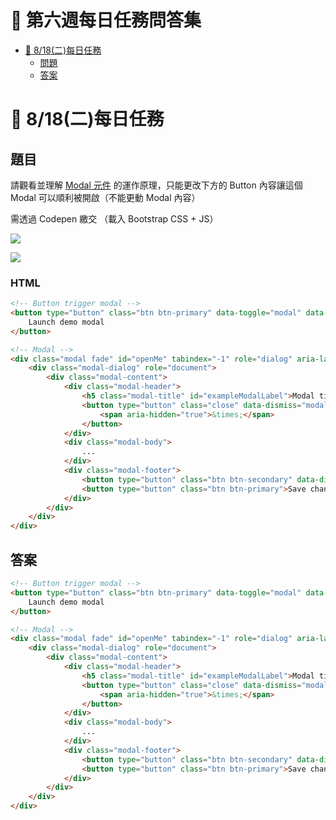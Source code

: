 # 🏅 第六週每日任務問答集

- [🏅 8/18(二)每日任務](#-818二-每日任務)
	- [問題](#問題)
	- [答案](#答案)

# 🏅 8/18(二)每日任務

## 題目

請觀看並理解 [Modal 元件](https://bootstrap.hexschool.com/docs/4.2/components/modal/) 的運作原理，只能更改下方的 Button 內容讓這個 Modal 可以順利被開啟（不能更動 Modal 內容）

需透過 Codepen 繳交 （載入 Bootstrap CSS + JS）

![](https://i.imgur.com/NVDv3rN.png)

![](https://i.imgur.com/XcC6DG3.png)

### HTML
```html
<!-- Button trigger modal -->
<button type="button" class="btn btn-primary" data-toggle="modal" data-target="#exampleModal">
	Launch demo modal
</button>

<!-- Modal -->
<div class="modal fade" id="openMe" tabindex="-1" role="dialog" aria-labelledby="exampleModalLabel" aria-hidden="true">
	<div class="modal-dialog" role="document">
		<div class="modal-content">
			<div class="modal-header">
				<h5 class="modal-title" id="exampleModalLabel">Modal title</h5>
				<button type="button" class="close" data-dismiss="modal" aria-label="Close">
					<span aria-hidden="true">&times;</span>
				</button>
			</div>
			<div class="modal-body">
				...
			</div>
			<div class="modal-footer">
				<button type="button" class="btn btn-secondary" data-dismiss="modal">Close</button>
				<button type="button" class="btn btn-primary">Save changes</button>
			</div>
		</div>
	</div>
</div>
```

## 答案

```html
<!-- Button trigger modal -->
<button type="button" class="btn btn-primary" data-toggle="modal" data-target="#openMe">
	Launch demo modal
</button>

<!-- Modal -->
<div class="modal fade" id="openMe" tabindex="-1" role="dialog" aria-labelledby="exampleModalLabel" aria-hidden="true">
	<div class="modal-dialog" role="document">
		<div class="modal-content">
			<div class="modal-header">
				<h5 class="modal-title" id="exampleModalLabel">Modal title</h5>
				<button type="button" class="close" data-dismiss="modal" aria-label="Close">
					<span aria-hidden="true">&times;</span>
				</button>
			</div>
			<div class="modal-body">
				...
			</div>
			<div class="modal-footer">
				<button type="button" class="btn btn-secondary" data-dismiss="modal">Close</button>
				<button type="button" class="btn btn-primary">Save changes</button>
			</div>
		</div>
	</div>
</div>
```